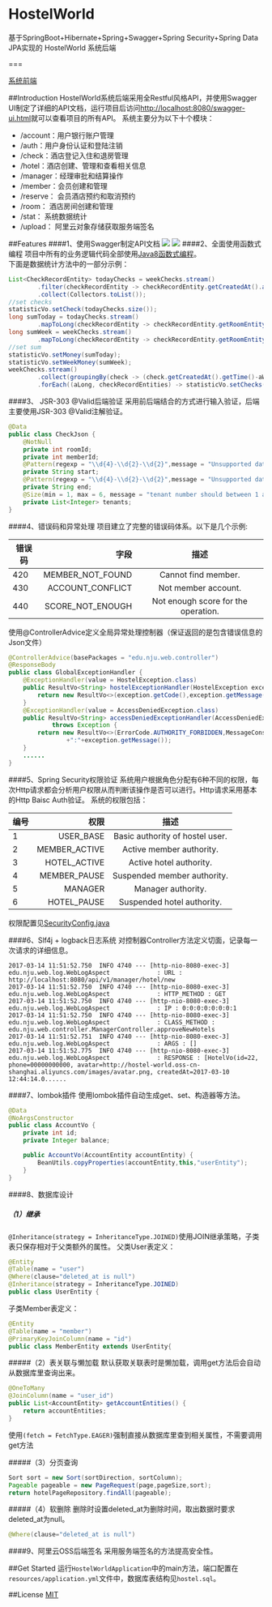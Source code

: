 # HostelWorld

基于SpringBoot+Hibernate+Spring+Swagger+Spring Security+Spring Data JPA实现的 HostelWorld 系统后端

===

[系统前端](https://github.com/cuiods/HostelWorld-Front)

##Introduction
HostelWorld系统后端采用全Restful风格API，并使用Swagger UI制定了详细的API文档，运行项目后访问[http://localhost:8080/swagger-ui.html](http://localhost:8080/swagger-ui.html)就可以查看项目的所有API。
系统主要分为以下十个模块：

 * /account：用户银行账户管理
 * /auth：用户身份认证和登陆注销
 * /check：酒店登记入住和退房管理
 * /hotel：酒店创建、管理和查看相关信息
 * /manager：经理审批和结算操作
 * /member：会员创建和管理
 * /reserve： 会员酒店预约和取消预约
 * /room： 酒店房间创建和管理
 * /stat： 系统数据统计
 * /upload： 阿里云对象存储获取服务端签名

##Features
####1、使用Swagger制定API文档
![](http://ww1.sinaimg.cn/large/005N9RKSgy1fdmd9uasqvj31fq0obtbz)
![](http://ww1.sinaimg.cn/large/005N9RKSly1fdmdb9cwzpj31dt0phgnm)
####2、全面使用函数式编程
项目中所有的业务逻辑代码全部使用[Java8函数式编程](http://blog.csdn.net/cuiods/article/category/6603088)。<br/>
下面是数据统计方法中的一部分示例：
```java
List<CheckRecordEntity> todayChecks = weekChecks.stream()
        .filter(checkRecordEntity -> checkRecordEntity.getCreatedAt().after(yesterday))
        .collect(Collectors.toList());
//set checks
statisticVo.setCheck(todayChecks.size());
long sumToday = todayChecks.stream()
        .mapToLong(checkRecordEntity -> checkRecordEntity.getRoomEntity().getPrice().intValue()).sum();
long sumWeek = weekChecks.stream()
        .mapToLong(checkRecordEntity -> checkRecordEntity.getRoomEntity().getPrice().intValue()).sum();
//set sum
statisticVo.setMoney(sumToday);
statisticVo.setWeekMoney(sumWeek);
weekChecks.stream()
        .collect(groupingBy(check -> (check.getCreatedAt().getTime()-aWeekAgo.getTime())/86400000))
        .forEach((aLong, checkRecordEntities) -> statisticVo.setChecks(aLong, checkRecordEntities.size()));
```
####3、 JSR-303 @Valid后端验证
采用前后端结合的方式进行输入验证，后端主要使用JSR-303 @Valid注解验证。
```java
@Data
public class CheckJson {
    @NotNull
    private int roomId;
    private int memberId;
    @Pattern(regexp = "\\d{4}-\\d{2}-\\d{2}",message = "Unsupported date format.")
    private String start;
    @Pattern(regexp = "\\d{4}-\\d{2}-\\d{2}",message = "Unsupported date format.")
    private String end;
    @Size(min = 1, max = 6, message = "tenant number should between 1 and 6")
    private List<Integer> tenants;
}

```
####4、错误码和异常处理
项目建立了完整的错误码体系。以下是几个示例:

| 错误码        | 字段    |  描述  |
| --------   | -----:   | :----: |
| 420        | MEMBER_NOT_FOUND      |   Cannot find member.  |
| 430        | ACCOUNT_CONFLICT      |   Not member account.  |
| 440        | SCORE_NOT_ENOUGH      |   Not enough score for the operation.  |

使用@ControllerAdvice定义全局异常处理控制器（保证返回的是包含错误信息的Json文件）
```java
@ControllerAdvice(basePackages = "edu.nju.web.controller")
@ResponseBody
public class GlobalExceptionHandler {
    @ExceptionHandler(value = HostelException.class)
    public ResultVo<String> hostelExceptionHandler(HostelException exception) throws Exception {
        return new ResultVo<>(exception.getCode(),exception.getMessage(),exception.getLocalizedMessage());
    }
    @ExceptionHandler(value = AccessDeniedException.class)
    public ResultVo<String> accessDeniedExceptionHandler(AccessDeniedException exception)
            throws Exception {
        return new ResultVo<>(ErrorCode.AUTHORITY_FORBIDDEN,MessageConstant.AUTHORITY_FORBIDDEN,exception.getReason()
                +":"+exception.getMessage());
    }
    ......
}
```
####5、Spring Security权限验证
系统用户根据角色分配有6种不同的权限，每次Http请求都会分析用户权限从而判断该操作是否可以进行。Http请求采用基本的Http Baisc Auth验证。
系统的权限包括：

| 编号        | 权限    |  描述  |
| --------   | -----:   | :----: |
| 1        | USER_BASE      |   Basic authority of hostel user.  |
| 2        | MEMBER_ACTIVE      |  Active member authority.  |
| 3        | HOTEL_ACTIVE      |   Active hotel authority.  |
| 4        | MEMBER_PAUSE      |   Suspended member authority.  |
| 5        | MANAGER      |   Manager authority.  |
| 6        | HOTEL_PAUSE      |   Suspended hotel authority.  |

权限配置见[SecurityConfig.java](https://github.com/cuiods/HostelWorld/blob/master/src/main/java/edu/nju/web/security/SecurityConfig.java)

####6、Slf4j + logback日志系统
对控制器Controller方法定义切面，记录每一次请求的详细信息。
```
2017-03-14 11:51:52.750  INFO 4740 --- [http-nio-8080-exec-3] edu.nju.web.log.WebLogAspect             : URL : http://localhost:8080/api/v1/manager/hotel/new
2017-03-14 11:51:52.750  INFO 4740 --- [http-nio-8080-exec-3] edu.nju.web.log.WebLogAspect             : HTTP_METHOD : GET
2017-03-14 11:51:52.750  INFO 4740 --- [http-nio-8080-exec-3] edu.nju.web.log.WebLogAspect             : IP : 0:0:0:0:0:0:0:1
2017-03-14 11:51:52.750  INFO 4740 --- [http-nio-8080-exec-3] edu.nju.web.log.WebLogAspect             : CLASS_METHOD : edu.nju.web.controller.ManagerController.approveNewHotels
2017-03-14 11:51:52.751  INFO 4740 --- [http-nio-8080-exec-3] edu.nju.web.log.WebLogAspect             : ARGS : []
2017-03-14 11:51:52.775  INFO 4740 --- [http-nio-8080-exec-3] edu.nju.web.log.WebLogAspect             : RESPONSE : [HotelVo(id=22, phone=00000000000, avatar=http://hostel-world.oss-cn-shanghai.aliyuncs.com/images/avatar.png, createdAt=2017-03-10 12:44:14.0......
```
####7、lombok插件
使用lombok插件自动生成get、set、构造器等方法。
```java
@Data
@NoArgsConstructor
public class AccountVo {
    private int id;
    private Integer balance;

    public AccountVo(AccountEntity accountEntity) {
        BeanUtils.copyProperties(accountEntity,this,"userEntity");
    }
}
```
####8、数据库设计
##### （1）继承
`@Inheritance(strategy = InheritanceType.JOINED)`使用JOIN继承策略，子类表只保存相对于父类额外的属性。
父类User表定义：
```java
@Entity
@Table(name = "user")
@Where(clause="deleted_at is null")
@Inheritance(strategy = InheritanceType.JOINED)
public class UserEntity {
```
子类Member表定义：
```java
@Entity
@Table(name = "member")
@PrimaryKeyJoinColumn(name = "id")
public class MemberEntity extends UserEntity{
```
#####（2）表关联与懒加载
默认获取关联表时是懒加载，调用get方法后会自动从数据库里查询出来。
```java
@OneToMany
@JoinColumn(name = "user_id")
public List<AccountEntity> getAccountEntities() {
    return accountEntities;
}
```
使用`(fetch = FetchType.EAGER)`强制直接从数据库里查到相关属性，不需要调用get方法

#####（3）分页查询
```java
Sort sort = new Sort(sortDirection, sortColumn);
Pageable pageable = new PageRequest(page,pageSize,sort);
return hotelPageRepository.findAll(pageable);
```
#####（4）软删除
删除时设置deleted_at为删除时间，取出数据时要求deleted_at为null。
```java
@Where(clause="deleted_at is null")
```
####9、阿里云OSS后端签名
采用服务端签名的方法提高安全性。

##Get Started
运行`HostelWorldApplication`中的main方法，端口配置在`resources/application.yml`文件中，数据库表结构见`hostel.sql`。

##License
[MIT](https://tldrlegal.com/license/mit-license)
